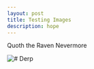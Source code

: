 ```yaml
---
layout: post
title: Testing Images
description: hope
---
```


Quoth the Raven Nevermore

![# Derp](http://i.imgur.com/mMetaeZ.gif)

